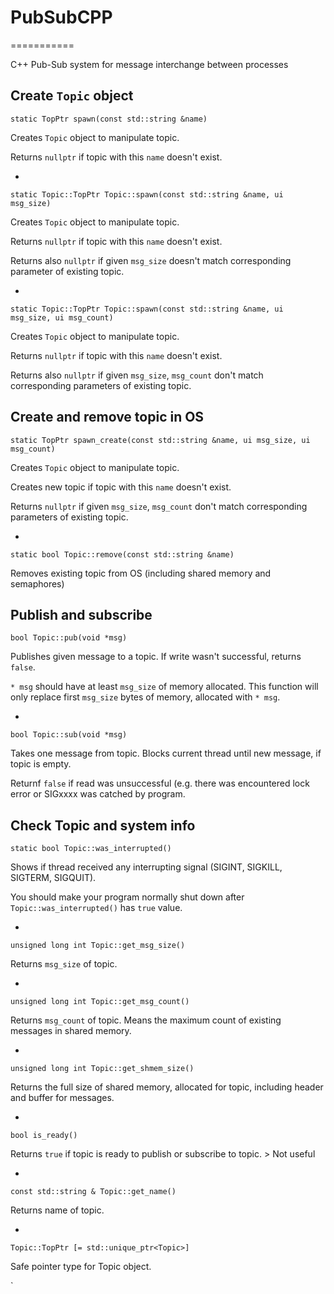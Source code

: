 # PubSubCPP
===========

C++ Pub-Sub system for message interchange between processes

Create `Topic` object
-----

`static TopPtr spawn(const std::string &name)`

Creates `Topic` object to manipulate topic.

Returns `nullptr` if topic with this `name` doesn't exist.

-

`static Topic::TopPtr Topic::spawn(const std::string &name, ui msg_size)`

Creates `Topic` object to manipulate topic.

Returns `nullptr` if topic with this `name` doesn't exist.

Returns also `nullptr` if given `msg_size` doesn't match corresponding parameter of existing topic.

-

`static Topic::TopPtr Topic::spawn(const std::string &name, ui msg_size, ui msg_count)`

Creates `Topic` object to manipulate topic.

Returns `nullptr` if topic with this `name` doesn't exist.

Returns also `nullptr` if given `msg_size`, `msg_count` don't match corresponding parameters of existing topic.


Create and remove topic in OS
-----

`static TopPtr spawn_create(const std::string &name, ui msg_size, ui msg_count)`

Creates `Topic` object to manipulate topic.

Creates new topic if topic with this `name` doesn't exist.

Returns `nullptr` if given `msg_size`, `msg_count` don't match corresponding parameters of existing topic.

-

`static bool Topic::remove(const std::string &name)`

Removes existing topic from OS (including shared memory and semaphores)

Publish and subscribe
-----
    
`bool Topic::pub(void *msg)`

Publishes given message to a topic. If write wasn't successful, returns `false`.

`* msg` should have at least `msg_size` of memory allocated. This function will only replace first `msg_size` bytes of memory, allocated with `* msg`.

-

`bool Topic::sub(void *msg)`

Takes one message from topic. Blocks current thread until new message, if topic is empty.

Returnf `false` if read was unsuccessful (e.g. there was encountered lock error or SIGxxxx was catched by program.



Check Topic and system info
-----

`static bool Topic::was_interrupted()`

Shows if thread received any interrupting signal (SIGINT, SIGKILL, SIGTERM, SIGQUIT).

You should make your program normally shut down after `Topic::was_interrupted()` has `true` value.

-

`unsigned long int Topic::get_msg_size()`

Returns `msg_size` of topic.

-

`unsigned long int Topic::get_msg_count()`

Returns `msg_count` of topic. Means the maximum count of existing messages in shared memory. 

-

`unsigned long int Topic::get_shmem_size()`

Returns the full size of shared memory, allocated for topic, including header and buffer for messages.

-

`bool is_ready()`

Returns `true` if topic is ready to publish or subscribe to topic. > Not useful

-

`const std::string & Topic::get_name()`

Returns name of topic.

-

`Topic::TopPtr [= std::unique_ptr<Topic>]`

Safe pointer type for Topic object.

`
